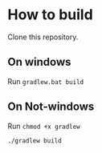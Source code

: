 # How to build
Clone this repository.

## On windows
Run `gradlew.bat build`

## On Not-windows
Run
`chmod +x gradlew`

`./gradlew build`